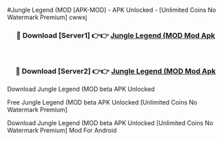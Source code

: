 #Jungle Legend (MOD [APK-MOD] - APK Unlocked - [Unlimited Coins No Watermark Premium] cwwxj



<div align="center">

<h3>🔴 Download [Server1] 👉👉 <a href="https://momento.my/?title=Jungle_Legend_(MOD">Jungle Legend (MOD Mod Apk</a></h3><br>

<h3>🔴 Download [Server2] 👉👉 <a href="https://momento.my/?title=Jungle_Legend_(MOD">Jungle Legend (MOD Mod Apk</a></h3>
</div>



Download Jungle Legend (MOD beta APK Unlocked

Free Jungle Legend (MOD beta APK Unlocked [Unlimited Coins No Watermark Premium]

Download Jungle Legend (MOD beta APK Unlocked [Unlimited Coins No Watermark Premium] Mod For Android
